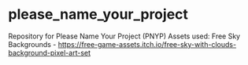 # please_name_your_project
Repository for Please Name Your Project (PNYP)
Assets used:
Free Sky Backgrounds - https://free-game-assets.itch.io/free-sky-with-clouds-background-pixel-art-set
